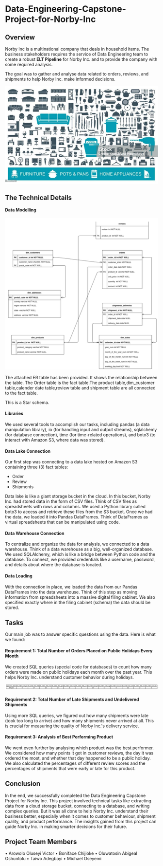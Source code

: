 # Data-Engineering-Capstone-Project-for-Norby-Inc

## Overview

Norby Inc is a multinational company that deals in household items. The business stakeholders requires the service of Data Engineering team to create a robust **ELT Pipeline** for Norby Inc. and to provide the company with some required analysis. 

The goal was to gather and analyse data related to orders, reviews, and shipments to help Norby Inc. make informed decisions.

![](introduction.jpeg)

## The Technical Details

#### Data Modelling
![](model.png)

The attached ER table has been provided. It shows the relationship between the table.
The Order table is the fact table.The product table,dim_customer table,calender date table,review table and shipment table are all connected to the fact table.

This is a Star schema.


#### Libraries
We used several tools to accomplish our tasks, 
including pandas (a data manipulation library), io (for handling input and output streams), sqlalchemy (for database connection), time (for time-related operations), and boto3 (to interact with Amazon S3, where data was stored).

#### Data Lake Connection
Our first step was connecting to a data lake hosted on Amazon S3 containing three (3) fact tables:
 - Order
 - Review
 - Shipments

Data lake is like a giant storage bucket in the cloud. In this bucket, Norby Inc. had stored data in the form of CSV files. Think of CSV files as spreadsheets with rows and columns. We used a Python library called boto3 to access and retrieve these files from the S3 bucket.
Once we had the data, we loaded it into Pandas DataFrames. Think of DataFrames as virtual spreadsheets that can be manipulated using code.

#### Data Warehouse Connection
To centralize and organize the data for analysis, we connected to a data warehouse. Think of a data warehouse as a big, well-organized database. We used SQLAlchemy, which is like a bridge between Python code and the database. To connect, we provided credentials like a username, password, and details about where the database is located.

#### Data Loading
With the connection in place, we loaded the data from our Pandas DataFrames into the data warehouse. Think of this step as moving information from spreadsheets into a massive digital filing cabinet. We also specified exactly where in the filing cabinet (schema) the data should be stored.

## Tasks
Our main job was to answer specific questions using the data. Here is what we found:

#### Requirement 1: Total Number of Orders Placed on Public Holidays Every Month
We created SQL queries (special code for databases) to count how many orders were made on public holidays each month over the past year. This helps Norby Inc. understand customer behavior during holidays.

![](orders.png)

#### Requirement 2: Total Number of Late Shipments and Undelivered Shipments
Using more SQL queries, we figured out how many shipments were late (took too long to arrive) and how many shipments never arrived at all. This is crucial for measuring the quality of Norby Inc.'s delivery service.
#### Requirement 3: Analysis of Best Performing Product
We went even further by analysing which product was the best performer. We considered how many points it got in customer reviews, the day it was ordered the most, and whether that day happened to be a public holiday. We also calculated the percentages of different review scores and the percentages of shipments that were early or late for this product.

## Conclusion
In the end, we successfully completed the Data Engineering Capstone Project for Norby Inc. This project involved technical tasks like extracting data from a cloud storage bucket, connecting to a database, and writing complex queries. But it was all done to help Norby Inc. understand their business better, especially when it comes to customer behaviour, shipment quality, and product performance. The insights gained from this project can guide Norby Inc. in making smarter decisions for their future.

## Project Team Members
•	Arowolo Oluseyi Victor
•	Boniface Chijioke
•	Oluwatosin Abigeal Oshuntolu
•	Taiwo Adegbayi
•	Michael Oseyemi


